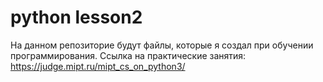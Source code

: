 # python lesson2
На данном репозиторие будут файлы, которые я создал при обучении программирования.
Ссылка на практические занятия: https://judge.mipt.ru/mipt_cs_on_python3/
